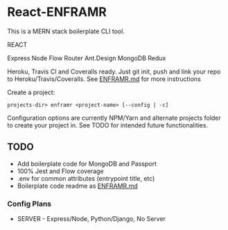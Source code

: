 # React-ENFRAMR

This is a MERN stack boilerplate CLI tool.

REACT

Express
Node
Flow
Router
Ant.Design
MongoDB
Redux

Heroku, Travis CI and Coveralls ready. Just git init, push and link your repo to Heroku/Travis/Coveralls. See [ENFRAMR.md]('') for more instructions

Create a project:

```shell
projects-dir> enframr <project-name> [--config | -c]
```

Configuration options are currently NPM/Yarn and alternate projects folder to create your project in. See TODO for intended future functionalities.

## TODO

* Add boilerplate code for MongoDB and Passport
* 100% Jest and Flow coverage
* .env for common attributes (entrypoint title, etc)
* Boilerplate code readme as [ENFRAMR.md]('')

### Config Plans

* SERVER - Express/Node, Python/Django, No Server

